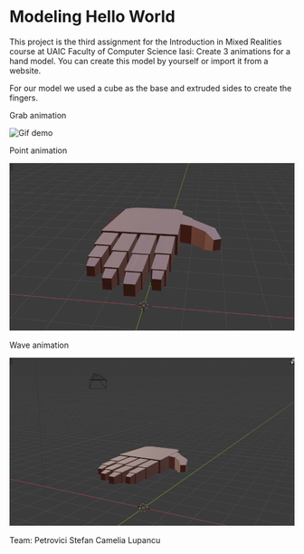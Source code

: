# Modeling Hello World

This project is the third assignment for the Introduction in Mixed Realities course at UAIC Faculty of Computer Science Iasi:
Create 3 animations for a hand model. You can create this model by yourself or import it from a website.

For our model we used a cube as the base and extruded sides to create the fingers.

Grab animation

![Gif demo](grap.gif)

Point animation

![Gif demo](point.gif)

Wave animation

![Gif demo](wave.gif)

Team:
Petrovici Stefan
Camelia Lupancu